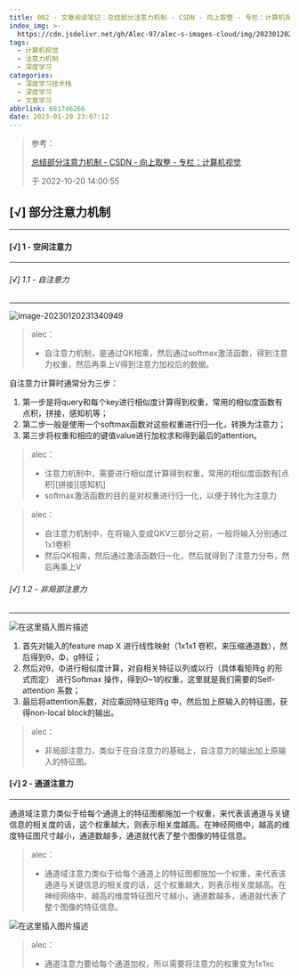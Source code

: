 ```yaml
---
title: 002 - 文章阅读笔记：总结部分注意力机制 - CSDN - 向上取整 - 专栏：计算机视觉
index_img: >-
  https://cdn.jsdelivr.net/gh/Alec-97/alec-s-images-cloud/img/202301202325783.png
tags:
  - 计算机视觉
  - 注意力机制
  - 深度学习
categories:
  - 深度学习技术栈
  - 深度学习
  - 文章学习
abbrlink: 681746266
date: 2023-01-20 23:07:12
---
```


> 参考：
>
> [总结部分注意力机制 - CSDN - 向上取整 - 专栏：计算机视觉](https://blog.csdn.net/qq_42782782/article/details/127425795?spm=1001.2101.3001.6650.3&utm_medium=distribute.pc_relevant.none-task-blog-2%7Edefault%7EYuanLiJiHua%7EPosition-3-127425795-blog-123270536.pc_relevant_recovery_v2&depth_1-utm_source=distribute.pc_relevant.none-task-blog-2%7Edefault%7EYuanLiJiHua%7EPosition-3-127425795-blog-123270536.pc_relevant_recovery_v2&utm_relevant_index=6)
>
> 于 2022-10-20 14:00:55 

## [√] 部分注意力机制

---

#### [√] 1 - 空间注意力

---

###### [√] 1.1 - 自注意力

---

![image-20230120231340949](https://cdn.jsdelivr.net/gh/Alec-97/alec-s-images-cloud/img/202301252229927.png)

> alec：
>
> - 自注意力机制，是通过QK相乘，然后通过softmax激活函数，得到注意力权重，然后再乘上V得到注意力加权后的数据。

自注意力计算时通常分为三步：

1. 第一步是将query和每个key进行相似度计算得到权重，常用的相似度函数有点积，拼接，感知机等；
2. 第二步一般是使用一个softmax函数对这些权重进行归一化，转换为注意力；
3. 第三步将权重和相应的键值value进行加权求和得到最后的attention。

> alec：
>
> - 注意力机制中，需要进行相似度计算得到权重，常用的相似度函数有[点积]\[拼接]\[感知机]
> - softmax激活函数的目的是对权重进行归一化，以便于转化为注意力

> alec：
>
> - 自注意力机制中，在将输入变成QKV三部分之前，一般将输入分别通过1x1卷积
> - 然后QK相乘，然后通过激活函数归一化，然后就得到了注意力分布，然后再乘上V

###### [√] 1.2 - 非局部注意力

---

![在这里插入图片描述](https://cdn.jsdelivr.net/gh/Alec-97/alec-s-images-cloud/img/202301252229928.png)

1. 首先对输入的feature map X 进行线性映射（1x1x1 卷积，来压缩通道数），然后得到θ，Φ，g特征；
2. 然后对θ，Φ进行相似度计算，对自相关特征以列或以行（具体看矩阵g 的形式而定） 进行Softmax 操作，得到0~1的权重，这里就是我们需要的Self-attention 系数；
3. 最后将attention系数，对应乘回特征矩阵g 中，然后加上原输入的特征图，获得non-local block的输出。

> alec：
>
> - 非局部注意力，类似于在自注意力的基础上，自注意力的输出加上原输入的特征图。

#### [√] 2 - 通道注意力

---

通道域注意力类似于给每个通道上的特征图都施加一个权重，来代表该通道与关键信息的相关度的话，这个权重越大，则表示相关度越高。在神经网络中，越高的维度特征图尺寸越小，通道数越多，通道就代表了整个图像的特征信息。

> alec：
>
> - 通道域注意力类似于给每个通道上的特征图都施加一个权重，来代表该通道与关键信息的相关度的话，这个权重越大，则表示相关度越高。在神经网络中，越高的维度特征图尺寸越小，通道数越多，通道就代表了整个图像的特征信息。

![在这里插入图片描述](https://cdn.jsdelivr.net/gh/Alec-97/alec-s-images-cloud/img/202301252229929.png)

> alec：
>
> - 通道注意力要给每个通道加权，所以需要将注意力的权重变为1x1xc





